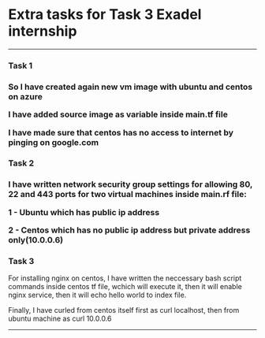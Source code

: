 <h1><b>Extra tasks for Task 3 Exadel internship</b></h1>

<hr>

<h3><b>Task 1</b><h3>

So I have created again new vm image with ubuntu and centos on azure

I have added source image as variable inside main.tf file

I have made sure that centos has no access to internet by pinging on google.com
<h3><b>Task 2</b><h3>

I have written network security group settings for allowing 80, 22 and 443 ports for two virtual machines inside main.rf file:

1 - Ubuntu which has public ip address

2 - Centos which has no public ip address but private address only(10.0.0.6)

<h3><b>Task 3</b></h3>

For installing nginx on centos, I have written the neccessary bash script commands inside centos tf file, wchich will execute it, then it will enable nginx service, then it will echo hello world to index file.

Finally, I have curled from centos itself first as curl localhost, then from ubuntu machine as curl 10.0.0.6

<hr>
